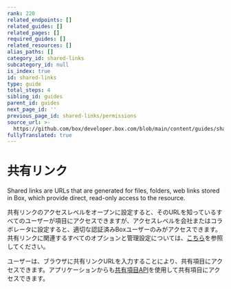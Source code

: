 ```yaml
---
rank: 220
related_endpoints: []
related_guides: []
related_pages: []
required_guides: []
related_resources: []
alias_paths: []
category_id: shared-links
subcategory_id: null
is_index: true
id: shared-links
type: guide
total_steps: 4
sibling_id: guides
parent_id: guides
next_page_id: ''
previous_page_id: shared-links/permissions
source_url: >-
  https://github.com/box/developer.box.com/blob/main/content/guides/shared-links/index.md
fullyTranslated: true
---
```

# 共有リンク

Shared links are URLs that are generated for files, folders, web links stored in Box, which provide direct, read-only access to the resource.

共有リンクのアクセスレベルをオープンに設定すると、そのURLを知っているすべてのユーザーが項目にアクセスできますが、アクセスレベルを会社またはコラボレータに設定すると、適切な認証済みBoxユーザーのみがアクセスできます。共有リンクに関連するすべてのオプションと管理設定については、[こちら][community_create_shared_link]を参照してください。

ユーザーは、ブラウザに共有リンクURLを入力することにより、共有項目にアクセスできます。アプリケーションからも[共有項目API](endpoint://get_shared_items)を使用して共有項目にアクセスできます。

<!-- i18n-enable localize-links -->

[community_create_shared_link]: https://support.box.com/hc/ja/articles/360043697094-共有リンクの作成

<!-- i18n-disable localize-links -->
